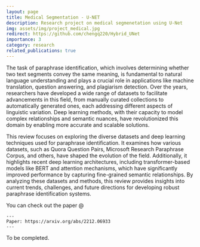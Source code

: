 ```yaml
---
layout: page
title: Medical Segmentation - U-NET
description: Research project on medical segmenetation using U-Net
img: assets/img/project_medical.jpg
redirect: https://github.com/chengq220/Hybrid_UNet
importance: 3
category: research
related_publications: true
---
```


The task of paraphrase identification, which involves determining whether two text segments convey the same meaning, is fundamental to natural language understanding and plays a crucial role in applications like machine translation, question answering, and plagiarism detection. Over the years, researchers have developed a wide range of datasets to facilitate advancements in this field, from manually curated collections to automatically generated ones, each addressing different aspects of linguistic variation. Deep learning methods, with their capacity to model complex relationships and semantic nuances, have revolutionized this domain by enabling more accurate and scalable solutions.

This review focuses on exploring the diverse datasets and deep learning techniques used for paraphrase identification. It examines how various datasets, such as Quora Question Pairs, Microsoft Research Paraphrase Corpus, and others, have shaped the evolution of the field. Additionally, it highlights recent deep learning architectures, including transformer-based models like BERT and attention mechanisms, which have significantly improved performance by capturing fine-grained semantic relationships. By analyzing these datasets and methods, this review provides insights into current trends, challenges, and future directions for developing robust paraphrase identification systems.

You can check out the paper @

    ---
    Paper: https://arxiv.org/abs/2212.06933
    ---

To be completed. 
